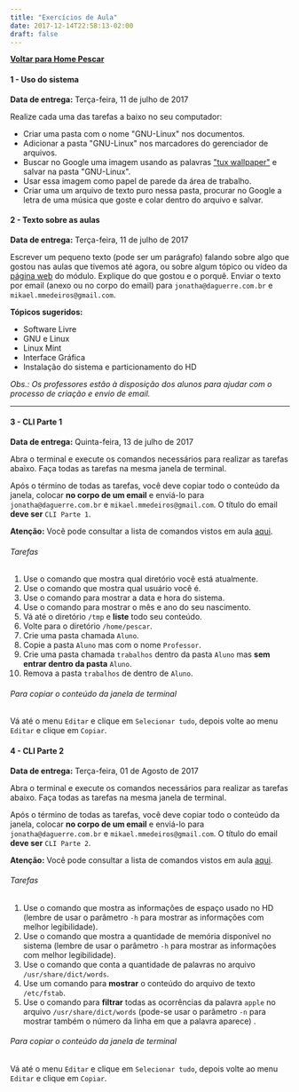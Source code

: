 ```yaml
---
title: "Exercícios de Aula"
date: 2017-12-14T22:58:13-02:00
draft: false
---
```




<a href="/pescar" title="Voltar para Home Pescar"><i class="fa fa-arrow-circle-o-left"></i><b>Voltar para Home Pescar</b></a>
#### 1 - Uso do sistema
**Data de entrega:** Terça-feira, 11 de julho de 2017

Realize cada uma das tarefas a baixo no seu computador:

- Criar uma pasta com o nome "GNU-Linux" nos documentos.
- Adicionar a pasta "GNU-Linux" nos marcadores do gerenciador de arquivos.
- Buscar no Google uma imagem usando as palavras ["tux wallpaper"](http://lmgtfy.com/?q=Tux+wallpaper) e salvar na pasta "GNU-Linux".
- Usar essa imagem como papel de parede da área de trabalho.
- Criar uma um arquivo de texto puro nessa pasta, procurar no Google a letra de uma música que goste e colar dentro do arquivo e salvar.


#### 2 - Texto sobre as aulas

**Data de entrega:** Terça-feira, 11 de julho de 2017

Escrever um pequeno texto (pode ser um parágrafo) falando sobre algo que gostou nas aulas que tivemos até agora, ou sobre algum tópico ou vídeo da [página web](/pescar) do módulo. Explique do que gostou e o porquê.
Enviar o texto por email (anexo ou no corpo do email) para `jonatha@daguerre.com.br` e `mikael.mmedeiros@gmail.com`.


**Tópicos sugeridos:**

* Software Livre
* GNU e Linux 
* Linux Mint
* Interface Gráfica
* Instalação do sistema e particionamento do HD

*Obs.: Os professores estão à disposição dos alunos para ajudar com o processo de criação e envio de email.*

----

#### 3 - CLI Parte 1

**Data de entrega:** Quinta-feira, 13 de julho de 2017

Abra o terminal e execute os comandos necessários para realizar as tarefas abaixo. Faça todas as tarefas na mesma janela de terminal.

Após o término de todas as tarefas, você deve copiar todo o conteúdo da janela, colocar **no corpo de um email** e enviá-lo para `jonatha@daguerre.com.br` e `mikael.mmedeiros@gmail.com`. O título do email **deve ser** `CLI Parte 1`.

**Atenção:** Você pode consultar a lista de comandos vistos em aula [aqui](http://jonatha.daguerre.com.br/pescar/cli/).

###### Tarefas
1. Use o comando que mostra qual diretório você está atualmente.
2. Use o comando que mostra qual usuário você é.
3. Use o comando para mostrar a data e hora do sistema.
4. Use o comando para mostrar o mês e ano do seu nascimento.
5. Vá até o diretório `/tmp` e **liste** todo seu conteúdo.
6. Volte para o diretório `/home/pescar`.
7. Crie uma pasta chamada `Aluno`.
8. Copie a pasta `Aluno` mas com o nome `Professor`.
9. Crie uma pasta chamada `trabalhos` dentro da pasta `Aluno` mas **sem entrar dentro da pasta** `Aluno`.
10. Remova a pasta `trabalhos` de dentro de `Aluno`.


###### Para copiar o conteúdo da janela de terminal
Vá até o menu `Editar` e clique em `Selecionar tudo`, depois volte ao menu `Editar` e clique em `Copiar`.

#### 4 - CLI Parte 2

**Data de entrega:** Terça-feira, 01 de Agosto de 2017

Abra o terminal e execute os comandos necessários para realizar as tarefas abaixo. Faça todas as tarefas na mesma janela de terminal.

Após o término de todas as tarefas, você deve copiar todo o conteúdo da janela, colocar **no corpo de um email** e enviá-lo para `jonatha@daguerre.com.br` e `mikael.mmedeiros@gmail.com`. O título do email **deve ser** `CLI Parte 2`.

**Atenção:** Você pode consultar a lista de comandos vistos em aula [aqui](http://jonatha.daguerre.com.br/pescar/cli/).

###### Tarefas
1. Use o comando que mostra as informações de espaço usado no HD (lembre de usar o parâmetro `-h` para mostrar as informações com melhor legibilidade).
2. Use o comando que mostra a quantidade de memória disponível no sistema (lembre de usar o parâmetro `-h` para mostrar as informações com melhor legibilidade).
3. Use o comando que conta a quantidade de palavras no arquivo `/usr/share/dict/words`.
4. Use um comando para **mostrar** o conteúdo do arquivo de texto `/etc/fstab`.
5. Use o comando para **filtrar** todas as ocorrências da palavra `apple` no arquivo `/usr/share/dict/words` (pode-se usar o parâmetro `-n` para mostrar também o número da linha em que a palavra aparece) .


###### Para copiar o conteúdo da janela de terminal
Vá até o menu `Editar` e clique em `Selecionar tudo`, depois volte ao menu `Editar` e clique em `Copiar`.















